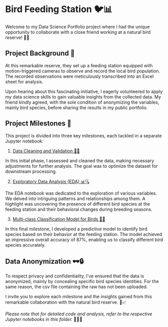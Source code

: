 # Bird Feeding Station 🐦📊

Welcome to my Data Science Portfolio project where I had the unique opportunity to collaborate with a close friend working at a natural bird reserve! 🌿🦜

## Project Background 📜

At this remarkable reserve, they set up a feeding station equipped with motion-triggered cameras to observe and record the local bird population. The recorded observations were meticulously transcribed into an Excel sheet for analysis.

Upon hearing about this fascinating initiative, I eagerly volunteered to apply my data science skills to gain valuable insights from the collected data. My friend kindly agreed, with the sole condition of anonymizing the variables, mainly bird species, before sharing the results in my public portfolio.

## Project Milestones 🏁

This project is divided into three key milestones, each tackled in a separate Jupyter notebook:

1. [Data Cleaning and Validation 🧹✅](https://github.com/LuBernal/data-science-portfolio/blob/main/Bird%20Feeding%20Station/Feeding%20Station%20-%20Data%20Cleaning%20and%20Validation.ipynb)

In this initial phase, I assessed and cleaned the data, making necessary adjustments for further analysis. The goal was to optimize the dataset for downstream processing.

2. [Exploratory Data Analysis (EDA) 📊🔍](https://github.com/LuBernal/data-science-portfolio/blob/main/Bird%20Feeding%20Station/Exploratory%20Data%20Analysis.ipynb)

The EDA notebook was dedicated to the exploration of various variables. We delved into intriguing patterns and relationships among them. A highlight was uncovering the presence of different bird species at the feeding station and their behavioral changes during breeding seasons.

3. [Multi-class Classification Model for Birds 🦉🤖](https://github.com/LuBernal/data-science-portfolio/blob/main/Bird%20Feeding%20Station/Multi-class%20classification%20model%20for%20Birds.ipynb)

In this final milestone, I developed a predictive model to identify bird species based on their behavior at the feeding station. The model achieved an impressive overall accuracy of 87%, enabling us to classify different bird species accurately.

## Data Anonymization 🕶️🔒

To respect privacy and confidentiality, I've ensured that the data is anonymized, mainly by concealing specific bird species identities. For the same reason, the csv file containing the raw has not been uploaded. 

I invite you to explore each milestone and the insights gained from this remarkable collaboration with the natural bird reserve. 🌟📈

*Please note that for detailed code and analysis, refer to the respective Jupyter notebooks in this folder.* 📁👩‍💻